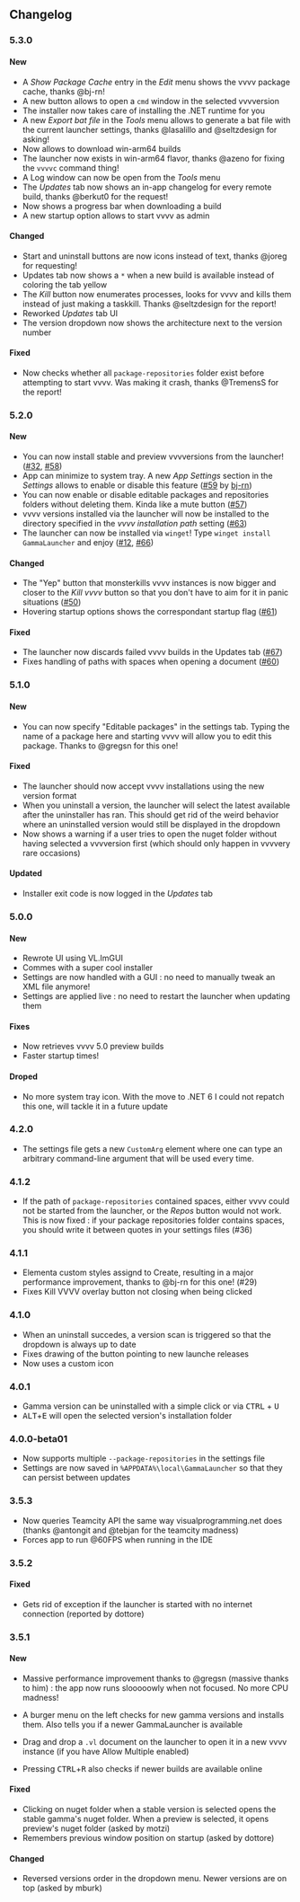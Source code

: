 ## Changelog

### 5.3.0

#### New

- A _Show Package Cache_ entry in the _Edit_ menu shows the vvvv package cache, thanks @bj-rn!
- A new button allows to open a `cmd` window in the selected vvvversion
- The installer now takes care of installing the .NET runtime for you
- A new _Export bat file_ in the _Tools_ menu allows to generate a bat file with the current launcher settings, thanks @lasalillo and @seltzdesign for asking!
- Now allows to download win-arm64 builds
- The launcher now exists in win-arm64 flavor, thanks @azeno for fixing the `vvvvc` command thing!
- A Log window can now be open from the _Tools_ menu
- The _Updates_ tab now shows an in-app changelog for every remote build, thanks @berkut0 for the request!
- Now shows a progress bar when downloading a build
- A new startup option allows to start vvvv as admin

#### Changed

- Start and uninstall buttons are now icons instead of text, thanks @joreg for requesting!
- Updates tab now shows a `*` when a new build is available instead of coloring the tab yellow
- The _Kill_ button now enumerates processes, looks for vvvv and kills them instead of just making a taskkill. Thanks @seltzdesign for the report!
- Reworked _Updates_ tab UI
- The version dropdown now shows the architecture next to the version number

#### Fixed

- Now checks whether all `package-repositories` folder exist before attempting to start vvvv. Was making it crash, thanks @TremensS for the report!

### 5.2.0

#### New

- You can now install stable and preview vvvversions from the launcher! ([#32](https://github.com/sebescudie/GammaLauncher/issues/32), [#58](https://github.com/sebescudie/GammaLauncher/issues/58))
- App can minimize to system tray. A new _App Settings_ section in the _Settings_ allows to enable or disable this feature ([#59](https://github.com/sebescudie/GammaLauncher/issues/59) by [bj-rn](https://github.com/bj-rn))
- You can now enable or disable editable packages and repositories folders without deleting them. Kinda like a mute button ([#57](https://github.com/sebescudie/GammaLauncher/issues/57))
- vvvv versions installed via the launcher will now be installed to the directory specified in the _vvvv installation path_ setting ([#63](https://github.com/sebescudie/GammaLauncher/issues/63))
- The launcher can now be installed via `winget`! Type `winget install GammaLauncher` and enjoy ([#12](https://github.com/sebescudie/GammaLauncher/issues/12), [#66](https://github.com/sebescudie/GammaLauncher/issues/66))

#### Changed

- The "Yep" button that monsterkills vvvv instances is now bigger and closer to the _Kill vvvv_ button so that you don't have to aim for it in panic situations ([#50](https://github.com/sebescudie/GammaLauncher/issues/50))
- Hovering startup options shows the correspondant startup flag ([#61](https://github.com/sebescudie/GammaLauncher/issues/61))

#### Fixed

- The launcher now discards failed vvvv builds in the Updates tab ([#67](https://github.com/sebescudie/GammaLauncher/issues/67))
- Fixes handling of paths with spaces when opening a document ([#60](https://github.com/sebescudie/GammaLauncher/issues/60))

### 5.1.0

#### New

- You can now specify "Editable packages" in the settings tab. Typing the name of a package here and starting vvvv will allow you to edit this package. Thanks to @gregsn for this one!

#### Fixed

- The launcher should now accept vvvv installations using the new version format
- When you uninstall a version, the launcher will select the latest available after the uninstaller has ran. This should get rid of the weird behavior where an uninstalled version would still be displayed in the dropdown
- Now shows a warning if a user tries to open the nuget folder without having selected a vvvversion first (which should only happen in vvvvery rare occasions)

#### Updated

- Installer exit code is now logged in the _Updates_ tab

### 5.0.0

#### New

- Rewrote UI using VL.ImGUI
- Commes with a super cool installer
- Settings are now handled with a GUI : no need to manually tweak an XML file anymore!
- Settings are applied live : no need to restart the launcher when updating them

#### Fixes

- Now retrieves vvvv 5.0 preview builds
- Faster startup times!

#### Droped

- No more system tray icon. With the move to .NET 6 I could not repatch this one, will tackle it in a future update

### 4.2.0

- The settings file gets a new `CustomArg` element where one can type an arbitrary command-line argument that will be used every time.

### 4.1.2

- If the path of `package-repositories` contained spaces, either vvvv could not be started from the launcher, or the _Repos_ button would not work. This is now fixed : if your package repositories folder contains spaces, you should write it between quotes in your settings files (#36)

### 4.1.1

- Elementa custom styles assignd to Create, resulting in a major performance improvement, thanks to  @bj-rn for this one! (#29)
- Fixes Kill VVVV overlay button not closing when being clicked

### 4.1.0

- When an uninstall succedes, a version scan is triggered so that the dropdown is always up to date
- Fixes drawing of the button pointing to new launche releases
- Now uses a custom icon

### 4.0.1

- Gamma version can be uninstalled with a simple click or via <kbd>CTRL</kbd> + <kbd>U</kbd>
- <kbd>ALT</kbd>+<kbd>E</kbd> will open the selected version's installation folder

### 4.0.0-beta01

- Now supports multiple `--package-repositories` in the settings file
- Settings are now saved in `%APPDATA%\local\GammaLauncher` so that they can persist between updates

### 3.5.3

- Now queries Teamcity API the same way visualprogramming.net does (thanks @antongit and @tebjan for the teamcity madness)
- Forces app to run @60FPS when running in the IDE

### 3.5.2

#### Fixed

- Gets rid of exception if the launcher is started with no internet connection (reported by dottore)

### 3.5.1

#### New

- Massive performance improvement thanks to @gregsn (massive thanks to him) : the app now runs slooooowly when not focused. No more CPU madness!

- A burger menu on the left checks for new gamma versions and installs them. Also tells you if a newer GammaLauncher is available

- Drag and drop a `.vl` document on the launcher to open it in a new vvvv instance (if you have Allow Multiple enabled)

- Pressing <kbd>CTRL</kbd>+<kbd>R</kbd> also checks if newer builds are available online

#### Fixed

- Clicking on nuget folder when a stable version is selected opens the stable gamma's nuget folder. When a preview is selected, it opens preview's nuget folder (asked by motzi)
- Remembers previous window position on startup (asked by dottore)

#### Changed

- Reversed versions order in the dropdown menu. Newer versions are on top (asked by mburk)

